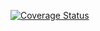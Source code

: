 [![Coverage Status](https://coveralls.io/repos/github/edwinnambaje/Brand-Api/badge.svg?branch=test)](https://coveralls.io/github/edwinnambaje/Brand-Api?branch=test)